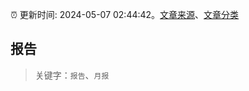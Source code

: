 :alarm_clock: 更新时间: 2024-05-07 02:44:42。[文章来源](/README.md)、[文章分类](/TAGS.md)

## 报告


> 关键字：`报告`、`月报`



